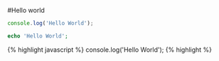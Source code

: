 ---
---

#Hello world

```javascript
console.log('Hello World');
```
```php
echo 'Hello World';
```
{% highlight javascript %}
    console.log('Hello World');
{% highlight %}
